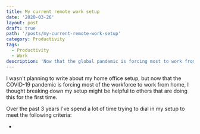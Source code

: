 ```yaml
---
title: My current remote work setup
date: '2020-03-26'
layout: post
draft: true
path: '/posts/my-current-remote-work-setup'
category: Productivity
tags:
  - Productivity
  - Work
description: 'Now that the global pandemic is forcing most to work from home, I thought breaking down my home setup might be helpful to others.'
---
```


<!--Now that the global pandemic is forcing most to work from home, I thought breaking down my home setup might be helpful to others.-->

I wasn't planning to write about my home office setup, but now that the COVID-19 pandemic is forcing most of the workforce to work from home, I thought breaking down my setup might be helpful to others that are doing this for the first time.

Over the past 3 years I've spend a lot of time trying to dial in my setup to meet the following criteria:

-
